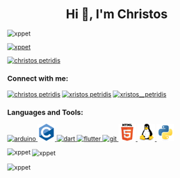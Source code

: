 <h1 align="center">Hi 👋, I'm Christos</h1>
<p align="left"> <img src="https://komarev.com/ghpvc/?username=xppet&label=Profile%20views&color=0e75b6&style=flat" alt="xppet" /> </p>

<p align="left"> <a href="https://github.com/ryo-ma/github-profile-trophy"><img src="https://github-profile-trophy.vercel.app/?username=xppet" alt="xppet" /></a> </p>

<p align="left"> <a href="https://twitter.com/christos petridis" target="blank"><img src="https://img.shields.io/twitter/follow/christos petridis?logo=twitter&style=for-the-badge" alt="christos petridis" /></a> </p>

<h3 align="left">Connect with me:</h3>
<p align="left">
<a href="https://twitter.com/christos petridis" target="blank"><img align="center" src="https://raw.githubusercontent.com/rahuldkjain/github-profile-readme-generator/master/src/images/icons/Social/twitter.svg" alt="christos petridis" height="30" width="40" /></a>
<a href="https://linkedin.com/in/xristos petridis" target="blank"><img align="center" src="https://raw.githubusercontent.com/rahuldkjain/github-profile-readme-generator/master/src/images/icons/Social/linked-in-alt.svg" alt="xristos petridis" height="30" width="40" /></a>
<a href="https://instagram.com/xristos__petridis" target="blank"><img align="center" src="https://raw.githubusercontent.com/rahuldkjain/github-profile-readme-generator/master/src/images/icons/Social/instagram.svg" alt="xristos__petridis" height="30" width="40" /></a>
</p>

<h3 align="left">Languages and Tools:</h3>
<p align="left"> <a href="https://www.arduino.cc/" target="_blank" rel="noreferrer"> <img src="https://cdn.worldvectorlogo.com/logos/arduino-1.svg" alt="arduino" width="40" height="40"/> </a> <a href="https://www.cprogramming.com/" target="_blank" rel="noreferrer"> <img src="https://raw.githubusercontent.com/devicons/devicon/master/icons/c/c-original.svg" alt="c" width="40" height="40"/> </a> <a href="https://dart.dev" target="_blank" rel="noreferrer"> <img src="https://www.vectorlogo.zone/logos/dartlang/dartlang-icon.svg" alt="dart" width="40" height="40"/> </a> <a href="https://flutter.dev" target="_blank" rel="noreferrer"> <img src="https://www.vectorlogo.zone/logos/flutterio/flutterio-icon.svg" alt="flutter" width="40" height="40"/> </a> <a href="https://git-scm.com/" target="_blank" rel="noreferrer"> <img src="https://www.vectorlogo.zone/logos/git-scm/git-scm-icon.svg" alt="git" width="40" height="40"/> </a> <a href="https://www.w3.org/html/" target="_blank" rel="noreferrer"> <img src="https://raw.githubusercontent.com/devicons/devicon/master/icons/html5/html5-original-wordmark.svg" alt="html5" width="40" height="40"/> </a> <a href="https://www.linux.org/" target="_blank" rel="noreferrer"> <img src="https://raw.githubusercontent.com/devicons/devicon/master/icons/linux/linux-original.svg" alt="linux" width="40" height="40"/> </a> <a href="https://www.python.org" target="_blank" rel="noreferrer"> <img src="https://raw.githubusercontent.com/devicons/devicon/master/icons/python/python-original.svg" alt="python" width="40" height="40"/> </a> </p>

<p><img align="left" src="https://github-readme-stats.vercel.app/api/top-langs?username=xppet&show_icons=true&locale=en&layout=compact" alt="xppet" /></p>

<p>&nbsp;<img align="center" src="https://github-readme-stats.vercel.app/api?username=xppet&show_icons=true&locale=en" alt="xppet" /></p>

<p><img align="center" src="https://github-readme-streak-stats.herokuapp.com/?user=xppet&" alt="xppet" /></p>


